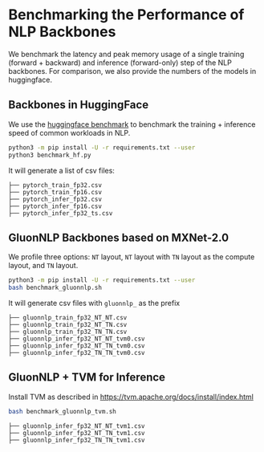 # Benchmarking the Performance of NLP Backbones

We benchmark the latency and peak memory usage of a single training (forward + backward) and inference (forward-only) step 
of the NLP backbones.
For comparison, we also provide the numbers of the models in huggingface.

## Backbones in HuggingFace

We use the [huggingface benchmark](https://github.com/huggingface/transformers/tree/master/examples/benchmarking) 
to benchmark the training + inference speed of common workloads in NLP. 

```bash
python3 -m pip install -U -r requirements.txt --user
python3 benchmark_hf.py
```

It will generate a list of csv files:

```
├── pytorch_train_fp32.csv
├── pytorch_train_fp16.csv
├── pytorch_infer_fp32.csv
├── pytorch_infer_fp16.csv
├── pytorch_infer_fp32_ts.csv
```

## GluonNLP Backbones based on MXNet-2.0

We profile three options: `NT` layout, `NT` layout with `TN` layout as the compute layout,
and `TN` layout.

```bash
python3 -m pip install -U -r requirements.txt --user
bash benchmark_gluonnlp.sh
```

It will generate csv files with `gluonnlp_` as the prefix
```
├── gluonnlp_train_fp32_NT_NT.csv
├── gluonnlp_train_fp32_NT_TN.csv
├── gluonnlp_train_fp32_TN_TN.csv
├── gluonnlp_infer_fp32_NT_NT_tvm0.csv
├── gluonnlp_infer_fp32_NT_TN_tvm0.csv
├── gluonnlp_infer_fp32_TN_TN_tvm0.csv
```

## GluonNLP + TVM for Inference

Install TVM as described in https://tvm.apache.org/docs/install/index.html

```bash
bash benchmark_gluonnlp_tvm.sh
```

```
├── gluonnlp_infer_fp32_NT_NT_tvm1.csv
├── gluonnlp_infer_fp32_NT_TN_tvm1.csv
├── gluonnlp_infer_fp32_TN_TN_tvm1.csv
```
